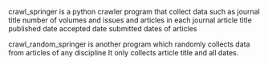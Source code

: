 crawl_springer is a python crawler program that collect data such as
journal title
number of volumes and issues and articles in each journal
article title
published date
accepted date 
submitted dates of articles

crawl_random_springer is another program which randomly collects data from articles of any discipline
It only collects article title and all dates.
